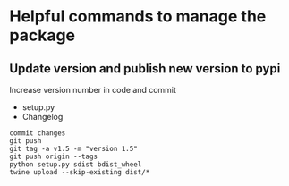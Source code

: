 # Helpful commands to manage the package

## Update version and publish new version to pypi

Increase version number in code and commit
- setup.py
- Changelog

```
commit changes
git push
git tag -a v1.5 -m "version 1.5"
git push origin --tags
python setup.py sdist bdist_wheel
twine upload --skip-existing dist/*
```
